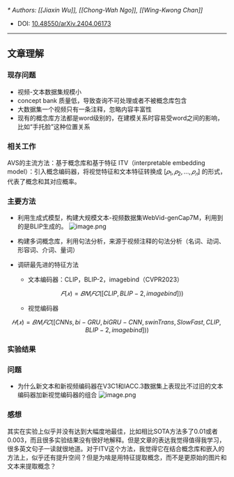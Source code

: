 
<cite>* Authors: [[Jiaxin Wu]], [[Chong-Wah Ngo]], [[Wing-Kwong Chan]]</cite>
* DOI: [10.48550/arXiv.2404.06173](https://doi.org/10.48550/arXiv.2404.06173)
***
## 文章理解

### 现存问题
+ 视频-文本数据集规模小
+ concept bank 质量低，导致查询不可处理或者不被概念库包含
+ 大数据集一个视频只有一条注释，忽略内容丰富性
+ 现有的概念库方法都是word级别的，在建模关系时容易受word之间的影响，比如“手托脸”这种位置关系

### 相关工作
AVS的主流方法：基于概念库和基于特征
ITV（interpretable embedding model）：引入概念编码器，将视觉特征和文本特征转换成  $[𝑝_1 ,𝑝_2, ...,𝑝_𝑛]$ 的形式，代表了概念和其对应概率。
### 主要方法

+ 利用生成式模型，构建大规模文本-视频数据集WebVid-genCap7M，利用到的是BLIP生成的。
![image.png](https://cdn.jsdelivr.net/gh/Thomas333333/MyPostImage/Images/20240524144858.png)

+ 构建多词概念库，利用句法分析，来源于视频注释的句法分析（名词、动词、形容词、介词、量词）
+ 调研最先进的特征方法
	+ 文本编码器：CLIP，BLIP-2，imagebind（CVPR2023）

	 $$𝐹(𝑥) =𝐵𝑁(𝐹𝐶([CLIP, BLIP-2,  imagebind]))$$
	+ 视觉编码器

$$𝐻(𝑥) =𝐵𝑁(𝐹𝐶([CNNs, bi-  
GRU, biGRU-CNN, swinTrans, SlowFast, CLIP, BLIP-2, imagebind]))$$

### 实验结果

### 问题
+ 为什么新文本和新视频编码器在V3C1和IACC.3数据集上表现比不过旧的文本编码器加新视觉编码器的组合
![image.png](https://cdn.jsdelivr.net/gh/Thomas333333/MyPostImage/Images/20240524164342.png)

### 感想
其实在实验上似乎并没有达到大幅度地最佳，比如相比SOTA方法多了0.01或者0.003，而且很多实验结果没有很好地解释。但是文章的表达我觉得值得我学习，很多英文句子一读就很地道。对于ITV这个方法，我觉得它在结合概念库和嵌入的方法上，似乎还有提升空间？但是为啥是用特征提取概念，而不是更原始的图片和文本来提取概念？